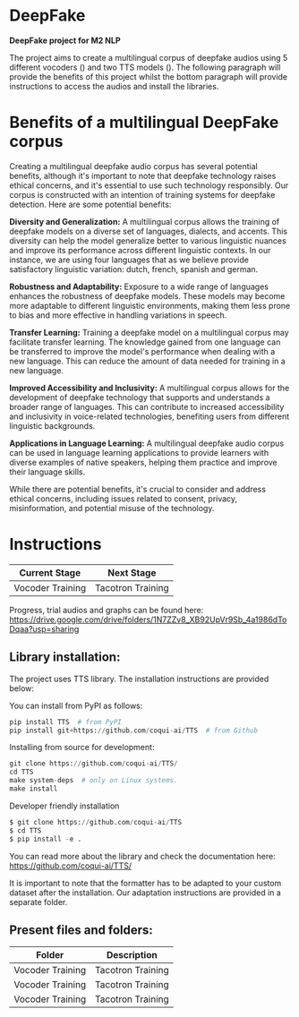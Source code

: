 # DeepFake

**DeepFake project for M2 NLP**

The project aims to create a multilingual corpus of deepfake audios using 5 different vocoders () and two TTS models (). The following paragraph will provide the benefits of this project whilst the bottom paragraph will provide instructions to access the audios and install the libraries. 

# Benefits of a multilingual DeepFake corpus

Creating a multilingual deepfake audio corpus has several potential benefits, although it's important to note that deepfake technology raises ethical concerns, and it's essential to use such technology responsibly. Our corpus is constructed with an intention of training systems for deepfake detection. Here are some potential benefits:

**Diversity and Generalization:**
A multilingual corpus allows the training of deepfake models on a diverse set of languages, dialects, and accents. This diversity can help the model generalize better to various linguistic nuances and improve its performance across different linguistic contexts. In our instance, we are using four languages that as we believe provide satisfactory linguistic variation: dutch, french, spanish and german. 

**Robustness and Adaptability:**
Exposure to a wide range of languages enhances the robustness of deepfake models. These models may become more adaptable to different linguistic environments, making them less prone to bias and more effective in handling variations in speech.

**Transfer Learning:**
Training a deepfake model on a multilingual corpus may facilitate transfer learning. The knowledge gained from one language can be transferred to improve the model's performance when dealing with a new language. This can reduce the amount of data needed for training in a new language.

**Improved Accessibility and Inclusivity:**
A multilingual corpus allows for the development of deepfake technology that supports and understands a broader range of languages. This can contribute to increased accessibility and inclusivity in voice-related technologies, benefiting users from different linguistic backgrounds.

**Applications in Language Learning:**
A multilingual deepfake audio corpus can be used in language learning applications to provide learners with diverse examples of native speakers, helping them practice and improve their language skills.

While there are potential benefits, it's crucial to consider and address ethical concerns, including issues related to consent, privacy, misinformation, and potential misuse of the technology.

# Instructions

| Current Stage         | Next Stage              |
| ----------------------| ----------------------- |
| Vocoder Training      | Tacotron Training       |

Progress, trial audios and graphs can be found here: https://drive.google.com/drive/folders/1N7ZZv8_XB92UpVr9Sb_4a1986dToDqaa?usp=sharing

## Library installation:

The project uses TTS library. The installation instructions are provided below:

You can install from PyPI as follows:

```python
pip install TTS  # from PyPI
pip install git+https://github.com/coqui-ai/TTS  # from Github
```
Installing from source for development: 

```python
git clone https://github.com/coqui-ai/TTS/
cd TTS
make system-deps  # only on Linux systems.
make install
```
Developer friendly installation

```python
$ git clone https://github.com/coqui-ai/TTS
$ cd TTS
$ pip install -e .
```
You can read more about the library and check the documentation here: https://github.com/coqui-ai/TTS/ 

It is important to note that the formatter has to be adapted to your custom dataset after the installation. Our adaptation instructions are provided in a separate folder.

## Present files and folders: 

| **Folder**          | **Description**       |
| --------------------| --------------------- |
| Vocoder Training    | Tacotron Training     |
| Vocoder Training    | Tacotron Training     |
| Vocoder Training    | Tacotron Training     |

